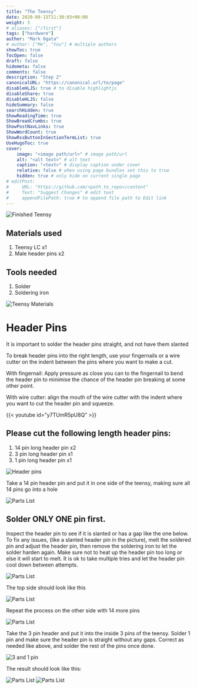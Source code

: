 ```yaml
---
title: "The Teensy"
date: 2020-09-15T11:30:03+00:00
weight: 3
# aliases: ["/first"]
tags: ["hardware"]
author: "Mark Ogata"
# author: ["Me", "You"] # multiple authors
showToc: true
TocOpen: false
draft: false
hidemeta: false
comments: false
description: "Step 2"
canonicalURL: "https://canonical.url/to/page"
disableHLJS: true # to disable highlightjs
disableShare: true
disableHLJS: false
hideSummary: false
searchHidden: true
ShowReadingTime: true
ShowBreadCrumbs: true
ShowPostNavLinks: true
ShowWordCount: true
ShowRssButtonInSectionTermList: true
UseHugoToc: true
cover:
    image: "<image path/url>" # image path/url
    alt: "<alt text>" # alt text
    caption: "<text>" # display caption under cover
    relative: false # when using page bundles set this to true
    hidden: true # only hide on current single page
# editPost:
#     URL: "https://github.com/<path_to_repo>/content"
#     Text: "Suggest Changes" # edit text
#     appendFilePath: true # to append file path to Edit link
---
```




![Finished Teensy](/img/steps/teensycroped.jpg)

## Materials used

1. Teensy LC x1
2. Male header pins x2

## Tools needed

1. Solder
2. Soldering iron


![Teensy Materials](/img/teensyMaterials.jpg)


# Header Pins

It is important to solder the header pins straight, and not have them slanted

To break header pins into the right length, use your fingernails or a wire cutter on the indent between the pins where you want to make a cut.

With fingernail: Apply pressure as close you can to the fingernail to bend the header pin to minimise the chance of the header pin breaking at some other point.

With wire cutter: align the mouth of the wire cutter with the indent where you want to cut the header pin and squeeze.

{{< youtube id="y7TUmR5pU8Q" >}}


## Please cut the following length header pins:

1. 14 pin long header pin x2
2. 3 pin long header pin x1
3. 1 pin long header pin x1

![Header pins](/img/teensyHeaders.PNG)

Take a 14 pin header pin and put it in one side of the teensy, making sure all 14 pins go into a hole

![Parts List](/img/14pinOnSideTeensy.PNG)

## Solder ONLY ONE pin first.

Inspect the header pin to see if it is slanted or has a gap like the one below. To fix any issues, (like a slanted header pin in the picture), melt the soldered pin and adjust the header pin, then remove the soldering iron to let the solder harden again. Make sure not to heat up the header pin too long or else it will start to melt. It is ok to take multiple tries and let the header pin cool down between attempts.


![Parts List](/img/crookedteensy.PNG)

The top side should look like this

![Parts List](/img/soldered14pin.PNG)

Repeat the process on the other side with 14 more pins

![Parts List](/img/2x14pinsolderedteensy.PNG)

Take the 3 pin header and put it into the inside 3 pins of the teensy. Solder 1 pin and make sure the header pin is straight without any gaps. Correct as needed like above, and solder the rest of the pins once done.

![3 and 1 pin](/img/steps/3pin.jpg)


The result should look like this:


![Parts List](/img/steps/teensycroped.jpg)
![Parts List](/img/steps/allsolderedteensy.jpg)
